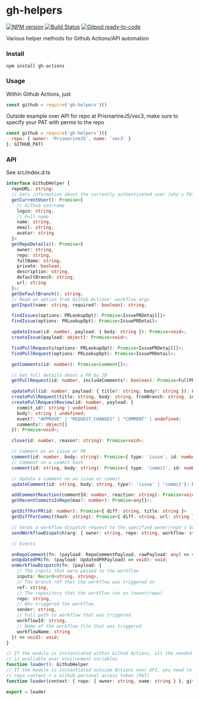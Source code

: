 # gh-helpers
[![NPM version](https://img.shields.io/npm/v/gh-helpers.svg)](http://npmjs.com/package/gh-helpers)
[![Build Status](https://github.com/extremeheat/gh-helpers/actions/workflows/ci.yml/badge.svg)](https://github.com/extremeheat/gh-helpers/actions/workflows/)
[![Gitpod ready-to-code](https://img.shields.io/badge/Gitpod-ready--to--code-blue?logo=gitpod)](https://gitpod.io/#https://github.com/extremeheat/gh-helpers)

Various helper methods for Github Actions/API automation

### Install
```
npm install gh-actions
```

### Usage
Within Github Actions, just
```js
const github = require('gh-helpers')()
```
Outside example over API for repo at PrismarineJS/vec3, make sure to specify your PAT with perms to the repo
```js
const github = require('gh-helpers')({
  repo: { owner: 'PrismarineJS', name: 'vec3' }
}, GITHUB_PAT)
```

### API

See src/index.d.ts

```ts
interface GithubHelper {
  repoURL: string;
  // Gets information about the currently authenticated user (who's PAT is in use)
  getCurrentUser(): Promise<{
    // Github username
    login: string,
    // Full name
    name: string,
    email: string,
    avatar: string
  }>
  getRepoDetails(): Promise<{
    owner: string,
    repo: string,
    fullName: string,
    private: boolean,
    description: string,
    defaultBranch: string,
    url: string
  }>;
  getDefaultBranch(): string;
  // Read an option from Github Actions' workflow args
  getInput(name: string, required?: boolean): string;

  findIssues(options: PRLookupOpt): Promise<IssuePRDetail[]>
  findIssue(options: PRLookupOpt): Promise<IssuePRDetail>

  updateIssue(id: number, payload: { body: string }): Promise<void>;
  createIssue(payload: object): Promise<void>;

  findPullRequests(options: PRLookupOpt): Promise<IssuePRDetail[]>;
  findPullRequest(options: PRLookupOpt): Promise<IssuePRDetail>;

  getComments(id: number): Promise<Comment[]>;

  // Get full details about a PR by ID
  getPullRequest(id: number, includeComments?: boolean): Promise<FullPRData>;

  updatePull(id: number, payload: { title?: string; body?: string }): Promise<void>;
  createPullRequest(title: string, body: string, fromBranch: string, intoBranch?: string): Promise<{ number: number, url: string }>;
  createPullRequestReview(id: number, payload: {
    commit_id?: string | undefined;
    body?: string | undefined;
    event?: "APPROVE" | "REQUEST_CHANGES" | "COMMENT" | undefined;
    comments?: object[]
  }): Promise<void>;

  close(id: number, reason?: string): Promise<void>;

  // Comment on an issue or PR
  comment(id: number, body: string): Promise<{ type: 'issue', id: number, url: string }>;
  // Comment on a commit hash
  comment(id: string, body: string): Promise<{ type: 'commit', id: number, url: string }>;

  // Update a comment on an issue or commit
  updateComment(id: string, body: string, type?: 'issue' | 'commit'): Promise<void>

  addCommentReaction(commentId: number, reaction: string): Promise<void>;
  getRecentCommitsInRepo(max?: number): Promise<any[]>;

  getDiffForPR(id: number): Promise<{ diff: string, title: string }>
  getDiffForCommit(hash: string): Promise<{ diff: string, url: string }>

  // Sends a workflow dispatch request to the specified owner/repo's $workflow.yml file, with the specified inputs
  sendWorkflowDispatch(arg: { owner: string, repo: string, workflow: string, branch: string, inputs: Record<string, string> }): void

  // Events

  onRepoComment(fn: (payload: RepoCommentPayload, rawPayload: any) => void): void;
  onUpdatedPR(fn: (payload: UpdatedPRPayload) => void): void;
  onWorkflowDispatch(fn: (payload: {
    // The inputs that were passed to the workflow
    inputs: Record<string, string>,
    // The branch ref that the workflow was triggered on
    ref: string,
    // The repository that the workflow ran on (owner/repo)
    repo: string,
    // Who triggered the workflow
    sender: string,
    // Full path to workflow that was triggered
    workflowId: string,
    // Name of the workflow file that was triggered
    workflowName: string
  }) => void): void;
}

// If the module is instantiated within Github Actions, all the needed info
// is avaliable over environment variables
function loader(): GithubHelper
// If the module is instantiated outside Actions over API, you need to supply
// repo context + a Github personal access token (PAT)
function loader(context: { repo: { owner: string, name: string } }, githubToken?: string): GithubHelper

export = loader
```